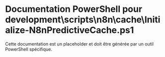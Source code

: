# Documentation PowerShell pour development\scripts\n8n\cache\Initialize-N8nPredictiveCache.ps1

Cette documentation est un placeholder et doit être générée par un outil PowerShell spécifique.
